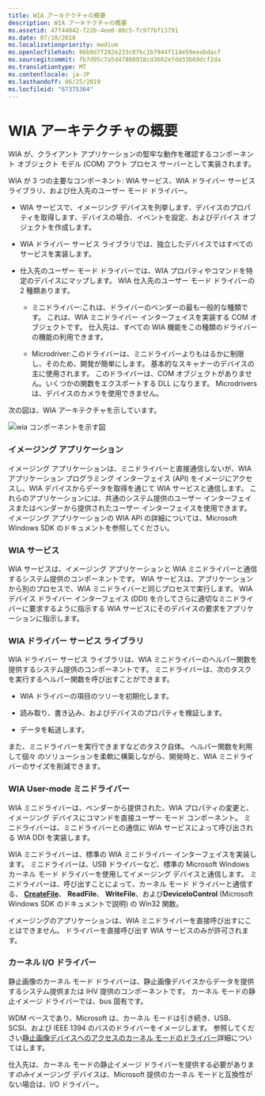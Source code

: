 ```yaml
---
title: WIA アーキテクチャの概要
description: WIA アーキテクチャの概要
ms.assetid: 47f44042-f22b-4ee0-88c5-fc977bf13791
ms.date: 07/18/2018
ms.localizationpriority: medium
ms.openlocfilehash: 86b0d7f282e233c07bc1b7944f114e59eeabdacf
ms.sourcegitcommit: fb7d95c7a5d47860918cd3602efdd33b69dcf2da
ms.translationtype: MT
ms.contentlocale: ja-JP
ms.lasthandoff: 06/25/2019
ms.locfileid: "67375364"
---
```

# <a name="wia-architecture-overview"></a>WIA アーキテクチャの概要

WIA が、クライアント アプリケーションの堅牢な動作を確認するコンポーネント オブジェクト モデル (COM) アウト プロセス サーバーとして実装されます。 

WIA が 3 つの主要なコンポーネント: WIA サービス、WIA ドライバー サービス ライブラリ、および仕入先のユーザー モード ドライバー。

-   WIA サービスで、イメージング デバイスを列挙します、デバイスのプロパティを取得します、デバイスの場合、イベントを設定、およびデバイス オブジェクトを作成します。

-   WIA ドライバー サービス ライブラリでは、独立したデバイスではすべてのサービスを実装します。

-   仕入先のユーザー モード ドライバーでは、WIA プロパティやコマンドを特定のデバイスにマップします。 WIA 仕入先のユーザー モード ドライバーの 2 種類あります。

    -   ミニドライバー:これは、ドライバーのベンダーの最も一般的な種類です。 これは、WIA ミニドライバー インターフェイスを実装する COM オブジェクトです。 仕入先は、すべての WIA 機能をこの種類のドライバーの機能の利用できます。
    
    -   Microdriver:このドライバーは、ミニドライバーよりもはるかに制限し、そのため、開発が簡単にします。 基本的なスキャナーのデバイスの主に使用されます。 このドライバーは、COM オブジェクトがありません。いくつかの関数をエクスポートする DLL になります。 Microdrivers は、デバイスのカメラを使用できません。

次の図は、WIA アーキテクチャを示しています。

![wia コンポーネントを示す図](images/art-1.png)

### <a name="imaging-applications"></a>イメージング アプリケーション

イメージング アプリケーションは、ミニドライバーと直接通信しないが、WIA アプリケーション プログラミング インターフェイス (API) をイメージにアクセスし、WIA デバイスからデータを取得を通じて WIA サービスと通信します。 これらのアプリケーションには、共通のシステム提供のユーザー インターフェイスまたはベンダーから提供されたユーザー インターフェイスを使用できます。 イメージング アプリケーションの WIA API の詳細については、Microsoft Windows SDK のドキュメントを参照してください。

### <a name="wia-service"></a>WIA サービス

WIA サービスは、イメージング アプリケーションと WIA ミニドライバーと通信するシステム提供のコンポーネントです。 WIA サービスは、アプリケーションから別のプロセスで、WIA ミニドライバーと同じプロセスで実行します。 WIA デバイス ドライバー インターフェイス (DDI) を介してさらに適切なミニドライバーに要求するように指示する WIA サービスにそのデバイスの要求をアプリケーションに指示します。

### <a name="wia-driver-services-library"></a>WIA ドライバー サービス ライブラリ

WIA ドライバー サービス ライブラリは、WIA ミニドライバーのヘルパー関数を提供するシステム提供のコンポーネントです。 ミニドライバーは、次のタスクを実行するヘルパー関数を呼び出すことができます。

-   WIA ドライバーの項目のツリーを初期化します。

-   読み取り、書き込み、およびデバイスのプロパティを検証します。

-   データを転送します。

また、ミニドライバーを実行できますなどのタスク自体。 ヘルパー関数を利用して個々 のソリューションを柔軟に構築しながら、開発時と、WIA ミニドライバーのサイズを削減できます。

### <a name="wia-user-mode-minidrivers"></a>WIA User-mode ミニドライバー

WIA ミニドライバーは、ベンダーから提供された、WIA プロパティの変更と、イメージング デバイスにコマンドを直接ユーザー モード コンポーネント。 ミニドライバーは、ミニドライバーとの通信に WIA サービスによって呼び出される WIA DDI を実装します。

WIA ミニドライバーは、標準の WIA ミニドライバー インターフェイスを実装します。 ミニドライバーは、USB ドライバーなど、標準の Microsoft Windows カーネル モード ドライバーを使用してイメージング デバイスと通信します。 ミニドライバーは、呼び出すことによって、カーネル モード ドライバーと通信する、 [ **CreateFile**](https://docs.microsoft.com/windows/desktop/api/fileapi/nf-fileapi-createfilea)、 **ReadFile**、 **WriteFile**、および**DeviceIoControl** (Microsoft Windows SDK のドキュメントで説明) の Win32 関数。

イメージングのアプリケーションは、WIA ミニドライバーを直接呼び出すにことはできません。 ドライバーを直接呼び出す WIA サービスのみが許可されます。

### <a name="kernel-io-drivers"></a>カーネル I/O ドライバー

静止画像のカーネル モード ドライバーは、静止画像デバイスからデータを提供するシステム提供または IHV 提供のコンポーネントです。 カーネル モードの静止イメージ ドライバーでは、bus 固有です。

WDM ベースであり、Microsoft は、カーネル モードは引き続き、USB、SCSI、および IEEE 1394 のバスのドライバーをイメージします。 参照してください[静止画像デバイスへのアクセスのカーネル モードのドライバー](accessing-kernel-mode-drivers-for-still-image-devices.md)詳細についてはします。

仕入先は、カーネル モードの静止イメージ ドライバーを提供する必要があります*のみ*イメージング デバイスは、Microsoft 提供のカーネル モードと互換性がない場合は、I/O ドライバー。

 
